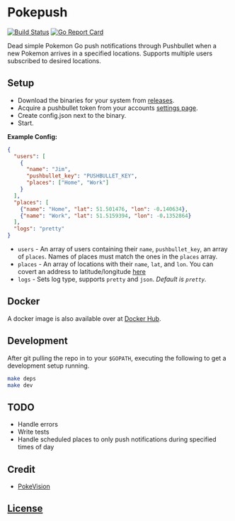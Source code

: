 # Pokepush

[![Build Status](https://travis-ci.org/dustinblackman/pokepush.svg?branch=master)](https://travis-ci.org/dustinblackman/pokepush)
[![Go Report Card](https://goreportcard.com/badge/github.com/dustinblackman/pokepush)](https://goreportcard.com/report/github.com/dustinblackman/pokepush)

Dead simple Pokemon Go push notifications through Pushbullet when a new Pokemon arrives in a specified locations. Supports multiple users subscribed to desired locations.

## Setup

- Download the binaries for your system from [releases](https://github.com/dustinblackman/pokepush/releases).
- Acquire a pushbullet token from your accounts [settings page](https://www.pushbullet.com/#settings).
- Create config.json next to the binary.
- Start.

**Example Config:**
```json
{
  "users": [
    {
      "name": "Jim",
      "pushbullet_key": "PUSHBULLET_KEY",
      "places": ["Home", "Work"]
    }
  ],
  "places": [
    {"name": "Home", "lat": 51.501476, "lon": -0.140634},
    {"name": "Work", "lat": 51.5159394, "lon": -0.1352864}
  ],
  "logs": "pretty"
}
```

- `users` - An array of users containing their `name`, `pushbullet_key`, an array of `places`. Names of places must match the ones in the `places` array.
- `places` - An array of locations with their `name`, `lat`, and `lon`. You can covert an address to latitude/longitude [here](http://www.latlong.net/convert-address-to-lat-long.html)
- `logs` - Sets log type, supports `pretty` and `json`. *Default is `pretty`.*

## Docker

A docker image is also available over at [Docker Hub](https://hub.docker.com/r/dustinblackman/pokepush/).

## Development

After git pulling the repo in to your `$GOPATH`, executing the following to get a development setup running.

```bash
make deps
make dev
```

## TODO
- Handle errors
- Write tests
- Handle scheduled places to only push notifications during specified times of day

## Credit
- [PokeVision](http://pokevision)

## [License](LICENSE)
